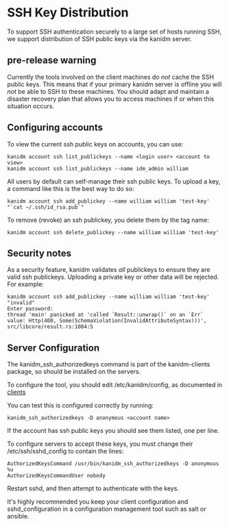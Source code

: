 # SSH Key Distribution

To support SSH authentication securely to a large set of hosts running SSH, we support distribution
of SSH public keys via the kanidm server.

## pre-release warning

Currently the tools involved on the client machines do *not* cache the SSH public keys. This means
that if your primary kanidm server is offline you will *not* be able to SSH to these machines. You
should adapt and maintain a disaster recovery plan that allows you to access machines if or when
this situation occurs.

## Configuring accounts

To view the current ssh public keys on accounts, you can use:

    kanidm account ssh list_publickeys --name <login user> <account to view>
    kanidm account ssh list_publickeys --name idm_admin william

All users by default can self-manage their ssh public keys. To upload a key, a command like this
is the best way to do so:

    kanidm account ssh add_publickey --name william william 'test-key' "`cat ~/.ssh/id_rsa.pub`"

To remove (revoke) an ssh publickey, you delete them by the tag name:

    kanidm account ssh delete_publickey --name william william 'test-key'

## Security notes

As a security feature, kanidm validates *all* publickeys to ensure they are valid ssh publickeys.
Uploading a private key or other data will be rejected. For example:

    kanidm account ssh add_publickey --name william william 'test-key' "invalid"
    Enter password:
    thread 'main' panicked at 'called `Result::unwrap()` on an `Err` value: Http(400, Some(SchemaViolation(InvalidAttributeSyntax)))', src/libcore/result.rs:1084:5

## Server Configuration

The kanidm_ssh_authorizedkeys command is part of the kanidm-clients package, so should be installed
on the servers.

To configure the tool, you should edit /etc/kanidm/config, as documented in [clients](./client_tools.md)

You can test this is configured correctly by running:

    kanidm_ssh_authorizedkeys -D anonymous <account name>

If the account has ssh public keys you should see them listed, one per line.

To configure servers to accept these keys, you must change their /etc/ssh/sshd_config to
contain the lines:

    AuthorizedKeysCommand /usr/bin/kanidm_ssh_authorizedkeys -D anonymous %u
    AuthorizedKeysCommandUser nobody

Restart sshd, and then attempt to authenticate with the keys.

It's highly recommended you keep your client configuration and sshd_configuration in a configuration
management tool such as salt or ansible.
